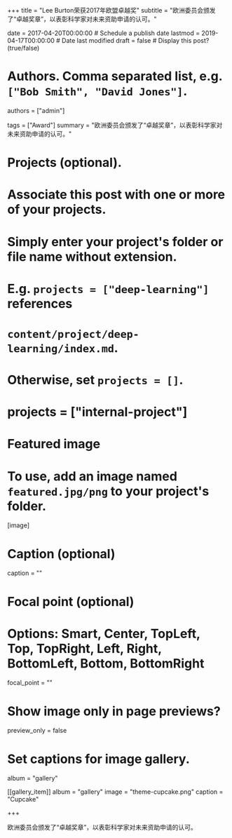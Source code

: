 +++
title = "Lee Burton荣获2017年欧盟卓越奖"
subtitle = "欧洲委员会颁发了“卓越奖章”，以表彰科学家对未来资助申请的认可。"

date = 2017-04-20T00:00:00  # Schedule a publish date
lastmod = 2019-04-17T00:00:00  # Date last modified
draft = false  # Display this post? (true/false)

# Authors. Comma separated list, e.g. `["Bob Smith", "David Jones"]`.
authors = ["admin"]

tags = ["Award"]
summary = "欧洲委员会颁发了“卓越奖章”，以表彰科学家对未来资助申请的认可。"

# Projects (optional).
#   Associate this post with one or more of your projects.
#   Simply enter your project's folder or file name without extension.
#   E.g. `projects = ["deep-learning"]` references 
#   `content/project/deep-learning/index.md`.
#   Otherwise, set `projects = []`.
# projects = ["internal-project"]

# Featured image
# To use, add an image named `featured.jpg/png` to your project's folder. 
[image]
  # Caption (optional)
  caption = ""

  # Focal point (optional)
  # Options: Smart, Center, TopLeft, Top, TopRight, Left, Right, BottomLeft, Bottom, BottomRight
  focal_point = ""

  # Show image only in page previews?
  preview_only = false

# Set captions for image gallery.

album = "gallery"

[[gallery_item]]
album = "gallery"
image = "theme-cupcake.png"
caption = "Cupcake"

+++

欧洲委员会颁发了“卓越奖章”，以表彰科学家对未来资助申请的认可。
